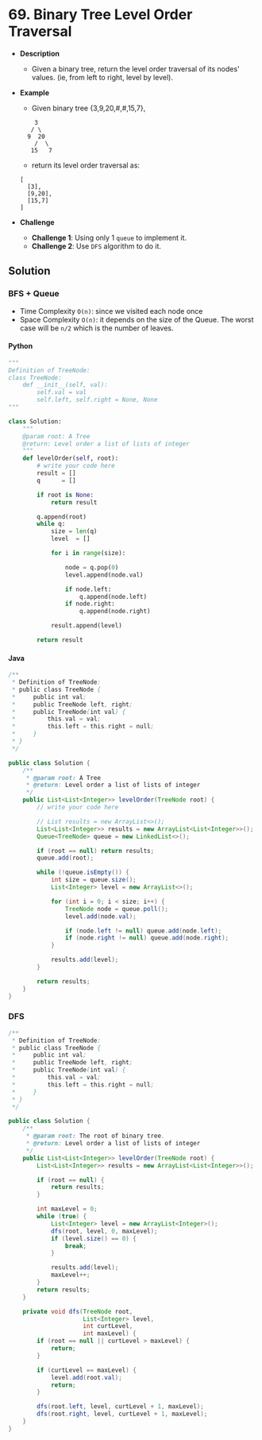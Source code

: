 # 69. Binary Tree Level Order Traversal

- **Description**
    - Given a binary tree, return the level order traversal of its nodes' values. (ie, from left to right, level by level).
- **Example**
    - Given binary tree {3,9,20,#,#,15,7},

    ```
        3
       / \
      9  20
        /  \
       15   7
    ```

    - return its level order traversal as:

    ```
    [
      [3],
      [9,20],
      [15,7]
    ]
    ```

- **Challenge**
    - **Challenge 1**: Using only 1 `queue` to implement it.
    - **Challenge 2**: Use `DFS` algorithm to do it.


## Solution

### BFS + Queue

- Time Complexity `O(n)`: since we visited each node once
- Space Complexity `O(n)`: it depends on the size of the Queue. The worst case will be `n/2` which is the number of leaves. 

#### Python

```python
"""
Definition of TreeNode:
class TreeNode:
    def __init__(self, val):
        self.val = val
        self.left, self.right = None, None
"""

class Solution:
    """
    @param root: A Tree
    @return: Level order a list of lists of integer
    """
    def levelOrder(self, root):
        # write your code here
        result = []
        q      = []

        if root is None:
            return result

        q.append(root)
        while q:
            size = len(q)
            level  = []

            for i in range(size):

                node = q.pop(0)
                level.append(node.val)

                if node.left:
                    q.append(node.left)
                if node.right:
                    q.append(node.right)

            result.append(level)

        return result
```

#### Java

```java
/**
 * Definition of TreeNode:
 * public class TreeNode {
 *     public int val;
 *     public TreeNode left, right;
 *     public TreeNode(int val) {
 *         this.val = val;
 *         this.left = this.right = null;
 *     }
 * }
 */

public class Solution {
    /**
     * @param root: A Tree
     * @return: Level order a list of lists of integer
     */
    public List<List<Integer>> levelOrder(TreeNode root) {
        // write your code here

        // List results = new ArrayList<>();
        List<List<Integer>> results = new ArrayList<List<Integer>>();
        Queue<TreeNode> queue = new LinkedList<>();

        if (root == null) return results;
        queue.add(root);

        while (!queue.isEmpty()) {
            int size = queue.size();
            List<Integer> level = new ArrayList<>();

            for (int i = 0; i < size; i++) {
                TreeNode node = queue.poll();
                level.add(node.val);

                if (node.left != null) queue.add(node.left);
                if (node.right != null) queue.add(node.right);
            }

            results.add(level);
        }

        return results;
    }
}
```

### DFS

```java
/**
 * Definition of TreeNode:
 * public class TreeNode {
 *     public int val;
 *     public TreeNode left, right;
 *     public TreeNode(int val) {
 *         this.val = val;
 *         this.left = this.right = null;
 *     }
 * }
 */

public class Solution {
    /**
     * @param root: The root of binary tree.
     * @return: Level order a list of lists of integer
     */
    public List<List<Integer>> levelOrder(TreeNode root) {
        List<List<Integer>> results = new ArrayList<List<Integer>>();

        if (root == null) {
            return results;
        }

        int maxLevel = 0;
        while (true) {
            List<Integer> level = new ArrayList<Integer>();
            dfs(root, level, 0, maxLevel);
            if (level.size() == 0) {
                break;
            }

            results.add(level);
            maxLevel++;
        }
        return results;
    }

    private void dfs(TreeNode root,
                     List<Integer> level,
                     int curtLevel,
                     int maxLevel) {
        if (root == null || curtLevel > maxLevel) {
            return;
        }

        if (curtLevel == maxLevel) {
            level.add(root.val);
            return;
        }

        dfs(root.left, level, curtLevel + 1, maxLevel);
        dfs(root.right, level, curtLevel + 1, maxLevel);
    }
}
```
